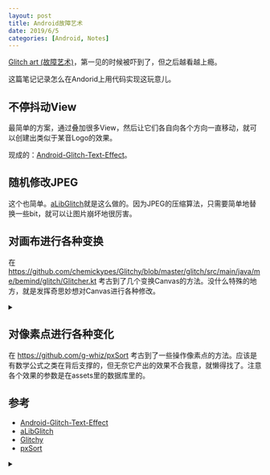 ```yaml
---
layout: post
title: Android故障艺术
date: 2019/6/5
categories: [Android, Notes]
---
```


[Glitch art (故障艺术)](https://en.wikipedia.org/wiki/Glitch_art)，第一见的时候被吓到了，但之后越看越上瘾。

这篇笔记记录怎么在Andorid上用代码实现这玩意儿。

<!--more-->

## 不停抖动View

最简单的方案，通过叠加很多View，然后让它们各自向各个方向一直移动，就可以创建出类似于某音Logo的效果。

现成的：[Android-Glitch-Text-Effect](https://github.com/irshuLx/Android-Glitch-Text-Effect)。

## 随机修改JPEG

这个也简单。[aLibGlitch](https://github.com/BoD/aLibGlitch)就是这么做的。因为JPEG的压缩算法，只需要简单地替换一些bit，就可以让图片崩坏地很厉害。

## 对画布进行各种变换

在 https://github.com/chemickypes/Glitchy/blob/master/glitch/src/main/java/me/bemind/glitch/Glitcher.kt 考古到了几个变换Canvas的方法。没什么特殊的地方，就是发挥奇思妙想对Canvas进行各种修改。

<details>
  <summary></summary>
  <p>这个项目的代码是真的看得我头大。</p>
</details>

## 对像素点进行各种变化

在 https://github.com/g-whiz/pxSort 考古到了一些操作像素点的方法。应该是有数学公式之类在背后支撑的，但无奈它产出的效果不合我意，就懒得找了。注意各个效果的参数是在assets里的数据库里的。

## 参考

- [Android-Glitch-Text-Effect](https://github.com/irshuLx/Android-Glitch-Text-Effect)
- [aLibGlitch](https://github.com/BoD/aLibGlitch)
- [Glitchy](https://github.com/chemickypes/Glitchy)
- [pxSort](https://github.com/g-whiz/pxSort)

<details>
  <summary></summary>
  <p>Glitch Art似乎已经不像前几年那么火了，这些Repo也很久没维护了，用了各种奇技淫巧才让它们跑起来。</p>
</details>
